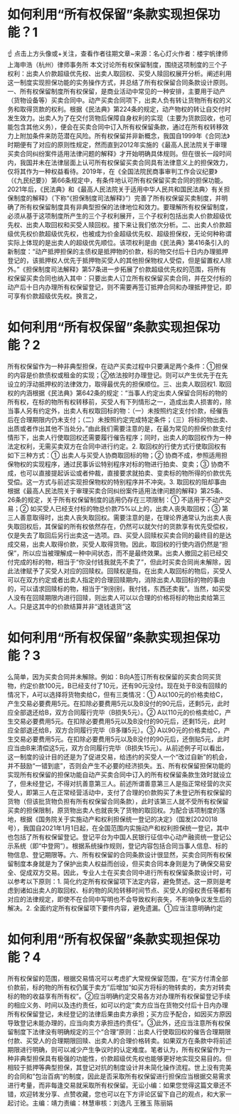 # 如何利用“所有权保留”条款实现担保功能？1

☝ 点击上方头像或+关注，查看作者往期文章~来源：名心灯火作者：楼宇帆律师 上海申浩（杭州）律师事务所 本文讨论所有权保留制度，围绕这项制度的三个子权利：出卖人价款超级优先权、出卖人取回权、买受人赎回权展开分析。阐述利用这一制度实现担保功能的实务操作方式，并总结了所有权保留合同条款设计原则。一、所有权保留制度所有权保留，是商业活动中常见的一种安排，主要用于动产（货物设备等）买卖合同中。动产买卖合同项下，出卖人负有转让货物所有权的义务和取得货款的权利。根据《民法典》第224条的规定，动产物权的转让自交付时发生效力。出卖人为了在交付货物后保障自身权利的实现（主要为货款回收，也可能包含其他义务），便会在买卖合同中订入所有权保留条款，通过在所有权转移效力上附加条件来防范潜在风险。所有权保留并非新概念，我国自1999年《合同法》时期便有了对应的原则性规定，然而直到2012年实施的《最高人民法院关于审理买卖合同纠纷案件适用法律问题的解释》才开始明确具体规则。但在很长一段时间内，我国并未在法律层面上认可所有权保留买卖合同具有法律意义上的担保效力，仅将其作为一种权益看待。2019年，在《全国法院民商事审判工作会议纪要》（《九民纪要》）第66条规定中，有条件地认可所有权保留买卖合同的担保功能。2021年后，《民法典》和《最高人民法院关于适用中华人民共和国民法典〉有关担保制度的解释》（下称“《担保制度司法解释》”）完善了所有权保留买卖制度，并明确了所有权保留制度具有非典型担保的法律地位和效力。要理解所有权保留制度，必须从基于这项制度所产生的三个子权利展开，三个子权利包括出卖人价款超级优先权、出卖人取回权和买受人赎回权。接下来让我们依次分析。二、出卖人价款超级优先权价款超级优先权，也被成为价金超级优先权、超级担保权，无论何种称谓实际上体现的是出卖人的超级优先顺位。该项权利是由《民法典》第416条引入的新制度：“动产抵押担保的主债权是抵押物的价款，标的物交付后十日内办理抵押登记的，该抵押权人优先于抵押物买受人的其他担保物权人受偿，但是留置权人除外。”《担保制度司法解释》第57条进一步拓展了价款超级优先权的范围，将所有权保留买卖合同也纳入其中：只要出卖人订立所有权保留买卖合同，并在交付标的动产后十日内办理所有权保留登记，则不需要再签订抵押合同和办理抵押登记，即可享有价款超级优先权。换言之，

# 如何利用“所有权保留”条款实现担保功能？2

所有权保留作为一种非典型担保，在动产买卖过程中只要满足两个条件：①担保的内容是价款债权或租金的实现；②依法按时办理登记。则可以产生优先于在先设立的浮动抵押权的法律效力，取得最优先的担保顺位。三、出卖人取回权1. 取回权的内涵根据《民法典》第642条的规定：“当事人约定出卖人保留合同标的物的所有权，在标的物所有权转移前，买受人有下列情形之一，造成出卖人损害的，除当事人另有约定外，出卖人有权取回标的物：（一）未按照约定支付价款，经催告后在合理期限内仍未支付；（二）未按照约定完成特定条件；（三）将标的物出卖、出质或者作出其他不当处分。”由此我们需要注意的是，在最为常见的担保价款支付情形下，出卖人行使取回权还需要履行催告程序；同时，出卖人的取回权作为一种法定权利，无需买卖双方在合同中进行约定。2. 取回权的行使方式行使取回权有如下三种方式：① 出卖人与买受人协商取回标的物；② 协商不成，参照适用担保物权的实现程序，通过民事诉讼特别程序对标的物进行拍卖、变卖；③ 协商不成，也可以直接提起诉讼或者仲裁，直接要求就拍卖、变卖标的物所得的价款优先受偿。这一方式与前述实现担保物权的特别程序并不冲突。3. 取回权的阻却事由根据《最高人民法院关于审理买卖合同纠纷案件适用法律问题的解释》第25条、26条的规定，关于所有权保留制度的适用仍存在三项限制：① 不适用于不动产交易；② 如买受人已经支付标的物总价款75%以上的，出卖人丧失取回权；③ 第三人善意取得时，出卖人丧失取回权。需要注意的是，在理论界通常认为出卖人丧失取回权后，其保留的所有权依然存在，仍然可以就欠付的货款享有优先受偿权，仅是失去了取回后另行出卖这一选项。四、买受人回赎权买卖合同的最终目的是达成交易，出卖人取得价款，买受人取得货物。因此，取回权的行使内涵仍然是“担保”，所以应当被理解成一种中间状态，而不是最终效果。出卖人撤回之前已经交付完成的标的物，相当于“你没付钱我就先不卖了”，但此时买卖合同尚未解除，因此法律赋予了买受人对应的回赎权。回赎权是指，在出卖人取回标的物后，买受人可以在双方约定或者出卖人指定的合理回赎期内，消除出卖人取回标的物的事由的，可以请求回赎标的物，相当于“别别别，我付钱，东西还卖我”。当然，如买受人没有在回赎期限内进行回赎，则出卖人可以以合理的价格将标的物出卖给第三人。只是这其中的价款结算并非“退钱退货”这

# 如何利用“所有权保留”条款实现担保功能？3

么简单，因为买卖合同并未解除。例如：B向A签订所有权保留的买卖合同买货物，约定价款100元，B已经支付了10元，还有90元没付。现在处于B没有回赎的情况下，A可以选择将货物卖给C，但有三类情况：① A以100元的价格卖给C，产生交易必要费用5元。在扣除必要费用5元以及B没付的90元后，还剩5元，此时应全部退还给B，双方合同履行完毕（B损失5元）。② A以110元的价格卖给C，产生交易必要费用5元。在扣除必要费用5元以及B没付的90元后，还剩15元，此时应全部退还给B，双方合同履行完毕（B多赚5元）。③ A以90元的价格卖给C，产生交易必要费用5元。在扣除必要费用5元以及B没付的90元后，还倒贴5元，此时应当由B来清偿这5元，双方合同履行完毕（B损失15元）。从前述例子可以看出，这一制度的设计目的还是为了促进交易，给违约的买受人一个“改过自新”的机会，并不鼓励“一错到底”，否则会产生不必要的经济损失。五、所有权保留担保功能的实现所有权保留的担保功能自动产买卖合同中订入的所有权保留条款生效时就设立了，但未经登记，不得对抗善意第三人。前述所谓善意第三人是指正常经营的次买受人，即第三人在正常经营活动中，支付了合理的价款购买了未登记所有权保留的货物（但该批货物负担有所有权保留合同条款），此时该第三人就不受所有权保留买卖的担保限制，原货物出卖人也就丧失了货物的取回权。为配合该项制度的落地，根据《国务院关于实施动产和权利担保统一登记的决定》（国发[2020]18号），我国自2021年1月1日起，在全国范围内实施动产和权利担保统一登记，其中也包括了所有权保留登记。登记平台为中国人民银行征信中心动产融资统一登记公示系统（即“中登网”）。根据系统操作规则，登记内容包括合同当事人信息、标的物信息、登记期限等。六、所有权保留的合同条款设计很显然，买卖合同所有权保留制度本身就是为了保护出卖人权益而创设，但买卖合同本身则是为了确保交易安全、促成双方交易。因此，专业人士在买卖合同中进行所有权保留条款设计时，可以参考以下原则：1. 简化约定所有权保留项下法定内容，避免赘述。这一原则是考虑到诸如出卖人的取回权、标的物的风险转移时间节点、买受人的侵权责任等都有对应的法律规定，即使不在合同中写明也不会导致权利丧失，不影响争议发生后的解决。2. 全面约定所有权保留项下要件内容，避免遗漏。①应当注意明确约定

# 如何利用“所有权保留”条款实现担保功能？4

所有权保留的范围，根据交易情况可以考虑扩大常规保留范围，在“买方付清全部价款前，标的物的所有权仍属于卖方”后增加“如买方将标的物转卖的，卖方对转卖标的物的收益享有所有权”。②应当明确约定交易各方对办理所有权保留登记手续的相应义务、时间以及违约责任，如可以约定“卖方应当在货物交付后十日内办理所有权保留登记，未经登记的法律后果由卖方承担；买方应予配合，如因买方原因导致登记未能办理的，应当向卖方承担违约责任”。③此外，还应当注意所有权保留制度下法律没有明确规定的三个“合理”原则：出卖人行使取回权的催告合理期限付款、买受人的合理期限回赎、出卖人的合理价格转卖。如果双方在条款中将前述期限进行明确，则可以减少产生争议时的认定难度。笔者认为，所有权保留作为一种非典型担保具有极强的功能性，价款超级优先权也能够更好地实现交易目的。但相较于抵押等典型担保，其登记对抗的制度设计并未简化操作流程。世上没有完美的合同和”包治百病“的制度，因此是否采取所有权保留进行担保应当根据交易需求进行考量，而非每逢交易就采取所有权保留。无讼小编：如果您觉得这篇文章还不错，欢迎转发分享、点赞收藏，您也可以在下方评论区留下自己的观点，和大家一起讨论。主编：靖力责编：林慧审核：刘逸凡 王雅玉 陈丽娟

